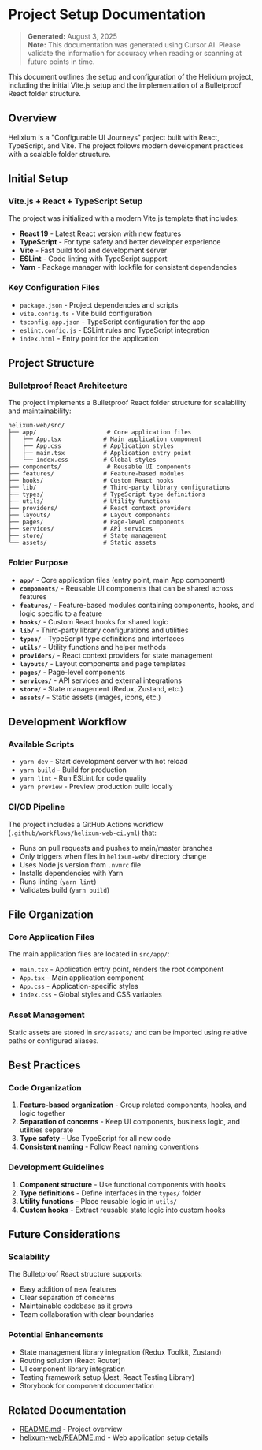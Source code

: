 # Project Setup Documentation

> **Generated:** August 3, 2025  
> **Note:** This documentation was generated using Cursor AI. Please validate the information for accuracy when reading or scanning at future points in time.

This document outlines the setup and configuration of the Helixium project, including the initial Vite.js setup and the implementation of a Bulletproof React folder structure.

## Overview

Helixium is a "Configurable UI Journeys" project built with React, TypeScript, and Vite. The project follows modern development practices with a scalable folder structure.

## Initial Setup

### Vite.js + React + TypeScript Setup

The project was initialized with a modern Vite.js template that includes:

- **React 19** - Latest React version with new features
- **TypeScript** - For type safety and better developer experience
- **Vite** - Fast build tool and development server
- **ESLint** - Code linting with TypeScript support
- **Yarn** - Package manager with lockfile for consistent dependencies

### Key Configuration Files

- `package.json` - Project dependencies and scripts
- `vite.config.ts` - Vite build configuration
- `tsconfig.app.json` - TypeScript configuration for the app
- `eslint.config.js` - ESLint rules and TypeScript integration
- `index.html` - Entry point for the application

## Project Structure

### Bulletproof React Architecture

The project implements a Bulletproof React folder structure for scalability and maintainability:

```
helixum-web/src/
├── app/                    # Core application files
│   ├── App.tsx            # Main application component
│   ├── App.css            # Application styles
│   ├── main.tsx           # Application entry point
│   └── index.css          # Global styles
├── components/             # Reusable UI components
├── features/              # Feature-based modules
├── hooks/                 # Custom React hooks
├── lib/                   # Third-party library configurations
├── types/                 # TypeScript type definitions
├── utils/                 # Utility functions
├── providers/             # React context providers
├── layouts/               # Layout components
├── pages/                 # Page-level components
├── services/              # API services
├── store/                 # State management
└── assets/                # Static assets
```

### Folder Purpose

- **`app/`** - Core application files (entry point, main App component)
- **`components/`** - Reusable UI components that can be shared across features
- **`features/`** - Feature-based modules containing components, hooks, and logic specific to a feature
- **`hooks/`** - Custom React hooks for shared logic
- **`lib/`** - Third-party library configurations and utilities
- **`types/`** - TypeScript type definitions and interfaces
- **`utils/`** - Utility functions and helper methods
- **`providers/`** - React context providers for state management
- **`layouts/`** - Layout components and page templates
- **`pages/`** - Page-level components
- **`services/`** - API services and external integrations
- **`store/`** - State management (Redux, Zustand, etc.)
- **`assets/`** - Static assets (images, icons, etc.)

## Development Workflow

### Available Scripts

- `yarn dev` - Start development server with hot reload
- `yarn build` - Build for production
- `yarn lint` - Run ESLint for code quality
- `yarn preview` - Preview production build locally

### CI/CD Pipeline

The project includes a GitHub Actions workflow (`.github/workflows/helixum-web-ci.yml`) that:

- Runs on pull requests and pushes to main/master branches
- Only triggers when files in `helixum-web/` directory change
- Uses Node.js version from `.nvmrc` file
- Installs dependencies with Yarn
- Runs linting (`yarn lint`)
- Validates build (`yarn build`)

## File Organization

### Core Application Files

The main application files are located in `src/app/`:

- `main.tsx` - Application entry point, renders the root component
- `App.tsx` - Main application component
- `App.css` - Application-specific styles
- `index.css` - Global styles and CSS variables

### Asset Management

Static assets are stored in `src/assets/` and can be imported using relative paths or configured aliases.

## Best Practices

### Code Organization

1. **Feature-based organization** - Group related components, hooks, and logic together
2. **Separation of concerns** - Keep UI components, business logic, and utilities separate
3. **Type safety** - Use TypeScript for all new code
4. **Consistent naming** - Follow React naming conventions

### Development Guidelines

1. **Component structure** - Use functional components with hooks
2. **Type definitions** - Define interfaces in the `types/` folder
3. **Utility functions** - Place reusable logic in `utils/`
4. **Custom hooks** - Extract reusable state logic into custom hooks

## Future Considerations

### Scalability

The Bulletproof React structure supports:

- Easy addition of new features
- Clear separation of concerns
- Maintainable codebase as it grows
- Team collaboration with clear boundaries

### Potential Enhancements

- State management library integration (Redux Toolkit, Zustand)
- Routing solution (React Router)
- UI component library integration
- Testing framework setup (Jest, React Testing Library)
- Storybook for component documentation

## Related Documentation

- [README.md](../README.md) - Project overview
- [helixum-web/README.md](../helixum-web/README.md) - Web application setup details
